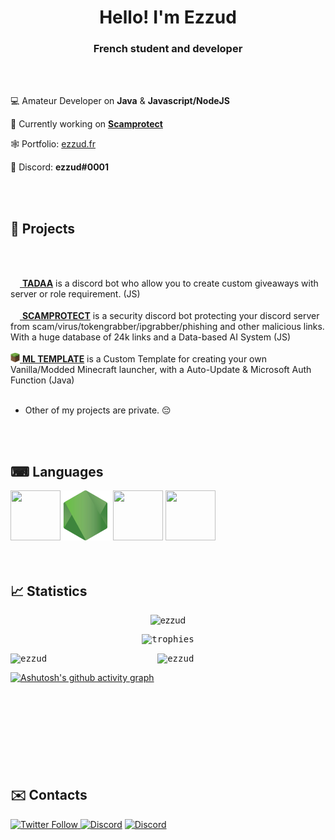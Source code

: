 <h1 align="center">Hello! I'm Ezzud</h1>
<h3 align="center">French student and developer</h3>
<br/><br/>

💻 Amateur Developer on <strong>Java</strong> & <strong>Javascript/NodeJS</strong>

💼 Currently working on <a target="blank" href="https://scamprotect.xyz/en/">**Scamprotect**</a>

🕸 Portfolio: <a href="https://ezzud.fr">ezzud.fr</a>

📨 Discord: **ezzud#0001**

<br/><br/>
## 📕 Projects


<br/><br/>


<a href="https://github.com/Ezzud/tadaa"><img src="https://ezzud.fr/portfolio/attachments/bots/tadaa.png" width="15px" height="15px"/> <strong>TADAA</strong></a> is a discord bot who allow you to create custom giveaways with server or role requirement. (JS)
<br/><br/>
<a href="https://scamprotect.xyz"><img src="https://ezzud.fr/portfolio/attachments/bots/scamprotect.png" width="15px" height="15px"/> <strong>SCAMPROTECT</strong></a> is a security discord bot protecting your discord server from scam/virus/tokengrabber/ipgrabber/phishing and other malicious links. With a huge database of 24k links and a Data-based AI System (JS)
<br/><br/>
<a href="https://github.com/Ezzud/minecraftlauncher-template"><img src="https://github.com/Ezzud/minecraftlauncher-template/raw/main/launcher/src/fr/ezzud/defaultlauncher/resources/icon.png" width="15px" height="15px"/> <strong>ML TEMPLATE</strong></a> is a Custom Template for creating your own Vanilla/Modded Minecraft launcher, with a Auto-Update & Microsoft Auth Function (Java)
<br/><br/>
- Other of my projects are private. 😔


<br/><br/>


## ⌨ Languages
<img src="https://upload.wikimedia.org/wikipedia/commons/thumb/9/99/Unofficial_JavaScript_logo_2.svg/480px-Unofficial_JavaScript_logo_2.svg.png" width="80px" height="80px" /><img src="https://raw.githubusercontent.com/github/explore/80688e429a7d4ef2fca1e82350fe8e3517d3494d/topics/nodejs/nodejs.png" width="80px" height="80px" /> <img src="https://cdn-icons-png.flaticon.com/512/226/226777.png" width="80px" height="80px" /> <img src="http://pngimg.com/uploads/php/php_PNG25.png" width="80px" height="80px" />
<br/><br/><br/>
## 📈 Statistics 

<p align="center"> <img src="https://komarev.com/ghpvc/?username=Ezzud&label=PROFILE+VIEWS&color=4B18B8&style=square" alt="ezzud" /> </p>
<pre align="center"><img  src="https://github-profile-trophy.vercel.app/?username=Ezzud&theme=tokyonight" alt="trophies" /></pre>

<pre><img align="center" src="https://github-readme-stats.vercel.app/api/top-langs/?username=ezzud&theme=tokyonight" alt="ezzud" />                     <img align="center" src="https://github-readme-stats.vercel.app/api?username=Ezzud&amp;show_icons=true&amp;theme=tokyonight" alt="ezzud" /></pre>
[![Ashutosh's github activity graph](https://activity-graph.herokuapp.com/graph?username=Ezzud&bg_color=333a9e&color=ffffff&line=5350fb&point=52fcff&area=true&hide_border=true)](https://github.com/ashutosh00710/github-readme-activity-graph)
<br/><br/><br/><br/><br/><br/><br/><br/><br/>

## ✉️ Contacts
<p align="left">
<a href="https://twitter.com/ezzud_"><img alt="Twitter Follow" src="https://img.shields.io/twitter/follow/ezzud_?color=%231DA1F2&logo=twitter&style=for-the-badge"> </a> 
<a href="https://discord.gg/ezzud"><img alt="Discord"  src="https://img.shields.io/badge/DISCORD-ezzud%230001-%237289DA?style=for-the-badge&logo=discord"></a>
<a href="https://instagram.com/ezzud_dev"><img alt="Discord"  src="https://img.shields.io/badge/INSTAGRAM-ezzud_dev-%23E03DEA?style=for-the-badge&logo=instagram"></a>
